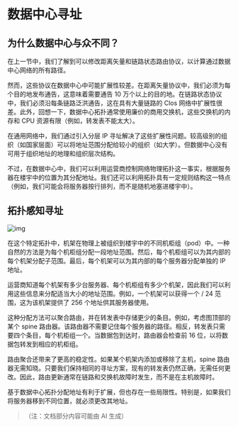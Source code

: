 # 数据中心寻址

## 为什么数据中心与众不同？

在上一节中，我们了解到可以修改距离矢量和链路状态路由协议，以计算通过数据中心网络的所有路径。

然而，这些协议在数据中心中可能扩展性较差。在距离矢量协议中，我们必须为每个目的地发布通告，这意味着需要通告 10 万个以上的目的地。在链路状态协议中，我们必须沿每条链路泛洪通告，这在具有大量链路的 Clos 网络中扩展性很差。此外，回想一下，数据中心拓扑通常使用廉价的商用交换机，这些交换机的内存和 CPU 资源有限（例如，转发表不能太大）。

在通用网络中，我们通过引入分层 IP 寻址解决了这些扩展性问题。较高级别的组织（如国家层面）可以将地址范围分配给较小的组织（如大学）。但数据中心没有可用于组织地址的地理和组织层次结构。

不过，在数据中心中，我们可以利用运营商控制网络物理拓扑这一事实，根据服务器在楼宇中的位置为其分配地址。我们还可以利用拓扑具有一定规则结构这一特点（例如，我们可能会将服务器按行排列，而不是随机地塞进楼宇中）。

## 拓扑感知寻址



![img](https://textbook.cs168.io/assets/datacenter/6-042-dc-addressing.png)

在这个特定拓扑中，机架在物理上被组织到楼宇中的不同机柜组（pod）中。一种自然的方法是为每个机柜组分配一段地址范围。然后，每个机柜组可以为其内部的每个机架分配子范围。最后，每个机架可以为其内部的每个服务器分配单独的 IP 地址。

运营商知道每个机架有多少台服务器、每个机柜组有多少个机架，因此我们可以利用这些信息来分配适当大小的地址范围。例如，一个机架可以获得一个 / 24 范围，这为该机架提供了 256 个地址供其服务器使用。

这种分配方法可以聚合路由，并在转发表中存储更少的条目。例如，考虑图顶部的某个 spine 路由器。该路由器不需要记住每个服务器的路径。相反，转发表只需要四个条目，每个机柜组一个。当数据包到达时，路由器会检查前 16 位，以将数据包转发到相应的机柜组。

路由聚合还带来了更高的稳定性。如果某个机架内添加或移除了主机，spine 路由器无需知晓。只要我们保持相同的寻址方案，现有的转发表仍然正确，无需任何更改。因此，路由更新通常在链路和交换机故障时发生，而不是在主机故障时。

基于数据中心拓扑分配地址有利于扩展，但也存在一些局限性。特别是，如果我们将服务器移到不同位置，就必须更改其地址。

> （注：文档部分内容可能由 AI 生成）